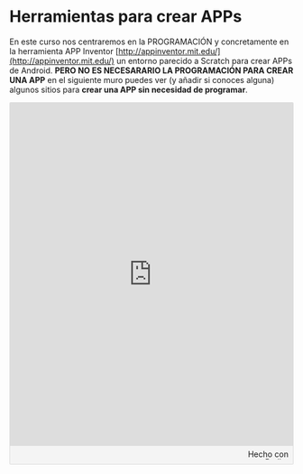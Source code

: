 
# Herramientas para crear APPs

En este curso nos centraremos en la PROGRAMACIÓN y concretamente en la herramienta APP Inventor [http://appinventor.mit.edu/](http://appinventor.mit.edu/) un entorno parecido a Scratch para crear APPs de Android. **PERO NO ES NECESARARIO LA PROGRAMACIÓN PARA CREAR UNA APP** en el siguiente muro puedes ver (y añadir si conoces alguna) algunos sitios para **crear una APP sin necesidad de programar**.

<div class="padlet-embed" style="border:1px solid rgba(0,0,0,0.1);border-radius:2px;box-sizing:border-box;overflow:hidden;position:relative;width:100%;background:#F4F4F4"><p style="padding:0;margin:0"><iframe src="https://padlet.com/embed/kxxz13lxn55w" frameborder="0" style="width:100%;height:608px;display:block;padding:0;margin:0"></iframe></p><div style="padding:8px;text-align:right;margin:0;"><a href="https://padlet.com?ref=embed" style="padding:0;margin:0;border:none;display:block;line-height:1;height:16px" target="_blank"><img src="https://resources.padletcdn.com/assets/made_with_padlet.png" width="86" height="16" style="padding:0;margin:0;background:none;border:none;display:inline;box-shadow:none" alt="Hecho con Padlet"></a></div></div>